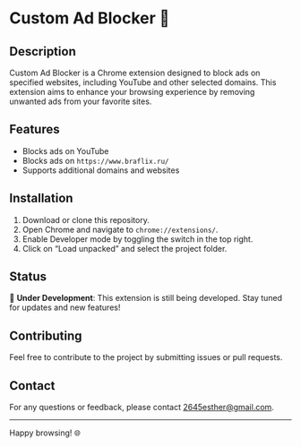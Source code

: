 # Custom Ad Blocker 🚫

## Description

Custom Ad Blocker is a Chrome extension designed to block ads on specified websites, including YouTube and other selected domains. This extension aims to enhance your browsing experience by removing unwanted ads from your favorite sites.

## Features

- Blocks ads on YouTube
- Blocks ads on `https://www.braflix.ru/`
- Supports additional domains and websites

## Installation

1. Download or clone this repository.
2. Open Chrome and navigate to `chrome://extensions/`.
3. Enable Developer mode by toggling the switch in the top right.
4. Click on “Load unpacked” and select the project folder.

## Status

🔧 **Under Development**: This extension is still being developed. Stay tuned for updates and new features!

## Contributing

Feel free to contribute to the project by submitting issues or pull requests.

## Contact

For any questions or feedback, please contact [2645esther@gmail.com](mailto:2645esther@gmail.com).

---

Happy browsing! 🌐
